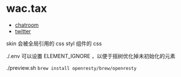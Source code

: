 [‼️]: ✏️readme.mdt

# wac.tax

* [chatroom](https://wac.tax.zulipchat.com)
* [twitter](https://twitter.com/_wac.tax)

skin 会被全局引用的 css
styl 组件的 css

./.env
可以设置 ELEMENT_IGNORE ，以便于摇树优化掉未初始化的元素

./preview.sh
`brew install openresty/brew/openresty`

